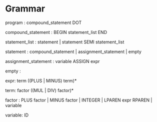 # Grammar

program : compound_statement DOT

compound_statement : BEGIN statement_list END

statement_list : statement
                | statement SEMI statement_list

statement : compound_statement
            | assignment_statement
            | empty

assignment_statement : variable ASSIGN expr

empty :

expr: term ((PLUS | MINUS) term)*

term: factor ((MUL | DIV) factor)*

factor : PLUS factor
        | MINUS factor
        | INTEGER
        | LPAREN expr RPAREN
        | variable

variable: ID